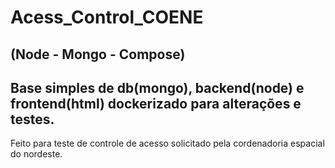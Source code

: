 # Acess_Control_COENE
## (Node - Mongo - Compose)
Base simples de db(mongo), backend(node) e frontend(html) dockerizado para alterações e testes.
---
Feito para teste de controle de acesso solicitado pela cordenadoria espacial do nordeste.
